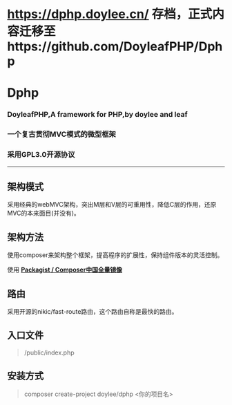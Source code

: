 # https://dphp.doylee.cn/  存档，正式内容迁移至https://github.com/DoyleafPHP/Dphp


# Dphp
### **DoyleafPHP,A framework for PHP,by doylee and leaf**
### **一个复古贯彻MVC模式的微型框架**
### **采用GPL3.0开源协议**
---

## 架构模式
采用经典的webMVC架构，突出M层和V层的可重用性，降低C层的作用，还原MVC的本来面目(并没有)。
## 架构方法
使用composer来架构整个框架，提高程序的扩展性，保持组件版本的灵活控制。

使用 **[Packagist / Composer中国全量镜像](https://packagist.phpcomposer.com)**
## 路由
采用开源的nikic/fast-route路由，这个路由自称是最快的路由。
## 入口文件
>/public/index.php
## 安装方式
> composer create-project doylee/dphp <你的项目名>
